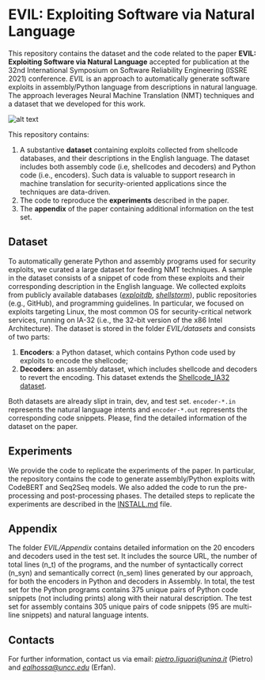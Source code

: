 # EVIL: Exploiting Software via Natural Language

This repository contains the dataset and the code related to the paper **EVIL: Exploiting Software via Natural Language** accepted for publication at the 32nd International Symposium on Software Reliability Engineering (ISSRE 2021) conference. 
*EVIL* is an approach to automatically generate software exploits in assembly/Python language from descriptions in natural language. 
The approach leverages Neural Machine Translation (NMT) techniques and a dataset that we developed for this work. 

![alt text](https://github.com/dessertlab/EVIL/blob/main/EVIL.png)

This repository contains:
1. A substantive **dataset** containing exploits collected from shellcode databases, and their descriptions in the English language. The dataset includes both assembly code (i.e, shellcodes and decoders) and Python code (i.e., encoders). Such data is valuable to support research in machine translation for security-oriented applications since the techniques are data-driven. 
2. The code to reproduce the **experiments** described in the paper.
3. The **appendix** of the paper containing additional information on the test set.


## Dataset
To automatically generate Python and assembly programs used for security exploits, we curated a large dataset for feeding NMT techniques. A sample in the dataset consists of a snippet of code from these exploits and their corresponding description in the English language.
We collected exploits from publicly available databases ([*exploitdb*](https://www.exploit-db.com/), [*shellstorm*](http://shell-storm.org/shellcode/)), public repositories (e.g., GitHub), and programming guidelines. In particular, we focused on exploits targeting Linux, the most common OS for security-critical network services, running on IA-32 (i.e., the 32-bit version of the x86 Intel Architecture). The dataset is stored in the folder *EVIL/datasets* and consists of two parts: 
1. **Encoders**: a Python dataset, which contains Python code used by exploits to encode the shellcode;
2. **Decoders**: an assembly dataset, which includes shellcode and decoders to revert the encoding. This dataset extends the [Shellcode_IA32 dataset](https://github.com/dessertlab/Shellcode_IA32).

Both datasets are already slipt in train, dev, and test set. ``encoder-*.in`` represents the natural language intents and ``encoder-*.out`` represents the corresponding code snippets. 
Please, find the detailed information of the dataset on the paper. 


## Experiments
We provide the code to replicate the experiments of the paper. In particular, the repository contains the code to generate assembly/Python exploits with CodeBERT and Seq2Seq models. We also added the code to run the pre-processing and post-processing phases. 
The detailed steps to replicate the experiments are described in the [INSTALL.md](https://github.com/dessertlab/EVIL/blob/main/INSTALL.md) file.

## Appendix
The folder *EVIL/Appendix* contains detailed information on the 20 encoders and decoders used in the test set.
It includes the source URL, the number of total lines (n_t) of the programs, and the number of syntactically correct (n_syn) and semantically correct (n_sem) lines generated by our approach, for both the encoders in Python and decoders in Assembly. 
In total, the test set for the Python programs contains 375 unique pairs of Python code snippets (not including prints) along with their natural description. The test set for assembly contains 305 unique pairs of code snippets (95 are multi-line snippets) and natural language intents.

## Contacts
For further information, contact us via email: *pietro.liguori@unina.it* (Pietro) and *ealhossa@uncc.edu* (Erfan).
